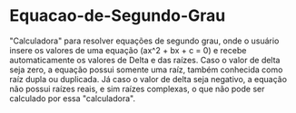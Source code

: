 # Equacao-de-Segundo-Grau
"Calculadora" para resolver equações de segundo grau, onde o usuário insere os valores de uma equação (ax^2 + bx + c = 0)
e recebe automaticamente os valores de Delta e das raízes. Caso o valor de delta seja zero, a equação possui somente uma raíz,
também conhecida como raíz dupla ou duplicada. Já caso o valor de delta seja negativo, a equação não possui raízes reais, e sim
raízes complexas, o que não pode ser calculado por essa "calculadora".

